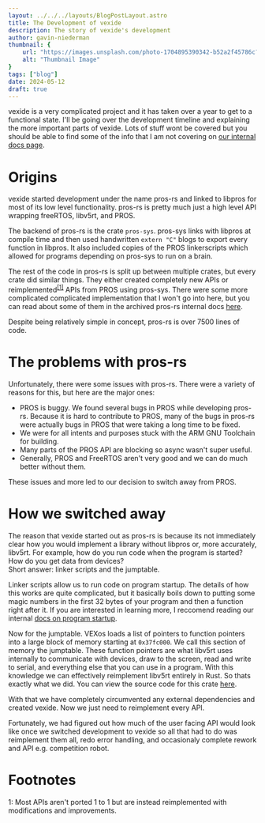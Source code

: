 ```yaml
---
layout: ../../../layouts/BlogPostLayout.astro
title: The Development of vexide
description: The story of vexide's development
author: gavin-niederman
thumbnail: {
	url: "https://images.unsplash.com/photo-1704895390342-b52a2f45786c?q=80&w=1932&auto=format&fit=crop&ixlib=rb-4.0.3&ixid=M3wxMjA3fDB8MHxwaG90by1wYWdlfHx8fGVufDB8fHx8fA%3D%3D",
	alt: "Thumbnail Image"
}
tags: ["blog"]
date: 2024-05-12
draft: true
---
```


vexide is a very complicated project and it has taken over a year to get to a functional state.
I'll be going over the development timeline and explaining the more important parts of vexide.
Lots of stuff wont be covered but you should be able to find some of the info that I am not covering on [our internal docs page](https://internals.pros.rs). 

# Origins

vexide started development under the name pros-rs and linked to libpros for most of its low level functionality.
pros-rs is pretty much just a high level API wrapping freeRTOS, libv5rt, and PROS.

The backend of pros-rs is the crate ``pros-sys``. pros-sys links with libpros at compile time and then used handwritten ``extern "C"`` blogs to export every function in libpros.
It also included copies of the PROS linkerscripts which allowed for programs depending on pros-sys to run on a brain.

The rest of the code in pros-rs is split up between multiple crates, but every crate did similar things.
They either created completely new APIs or reimplemented<sup>[[1]](#myfootnote1)</sup> APIs from PROS using pros-sys.
There were some more complicated complicated implementation that I won't go into here, but you can read about some of them in the archived pros-rs internal docs [here](https://internals.pros.rs/pros-rs/).

Despite being relatively simple in concept, pros-rs is over 7500 lines of code.

# The problems with pros-rs

Unfortunately, there were some issues with pros-rs.
There were a variety of reasons for this, but here are the major ones:
- PROS is buggy. We found several bugs in PROS while developing pros-rs.
Because it is hard to contribute to PROS, many of the bugs in pros-rs were actually bugs in PROS that were taking a long time to be fixed.
- We were for all intents and purposes stuck with the ARM GNU Toolchain for building.
- Many parts of the PROS API are blocking so async wasn't super useful.
- Generally, PROS and FreeRTOS aren't very good and we can do much better without them.

These issues and more led to our decision to switch away from PROS.

# How we switched away

The reason that vexide started out as pros-rs is because its not immediately clear how you would implement a library without libpros or, more accurately, libv5rt.
For example, how do you run code when the program is started? How do you get data from devices? <br />
Short answer: linker scripts and the jumptable.

Linker scripts allow us to run code on program startup.
The details of how this works are quite complicated, but it basically boils down to putting some magic numbers in the first 32 bytes of your program and then a function right after it.
If you are interested in learning more, I reccomend reading our internal [docs on program startup](https://internals.pros.rs/technical/startup).

Now for the jumptable.
VEXos loads a list of pointers to function pointers into a large block of memory starting at ``0x37fc000``.
We call this section of memory the jumptable.
These function pointers are what libv5rt uses internally to communicate with devices, draw to the screen, read and write to serial, and everything else that you can use in a program.
With this knowledge we can effectively reimplement libv5rt entirely in Rust.
So thats exactly what we did. You can view the source code for this crate [here](https://github.com/vexide/vex-sdk).

With that we have completely circumvented any external dependencies and created vexide.
Now we just need to reimplement every API.

Fortunately, we had figured out how much of the user facing API would look like once we switched development to vexide so all that had to do was reimplement them all, redo error handling, and occasionaly complete rework and API e.g. competition robot.

# Footnotes

<a name="myfootnote1">1</a>: Most APIs aren't ported 1 to 1 but are instead reimplemented with modifications and improvements.
